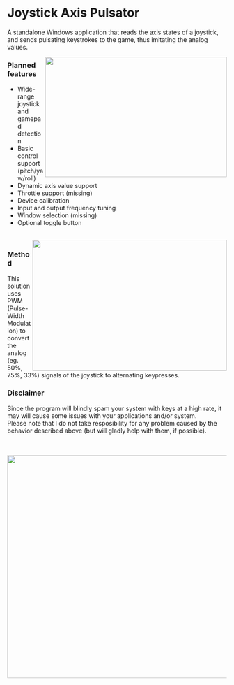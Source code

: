 # Joystick Axis Pulsator
A standalone Windows application that reads the axis states of a joystick, and sends pulsating keystrokes to the game, thus imitating the analog values.

<img align="right" width="417" height="275" src="https://www.onekilobit.eu/media/uploads/joystickPulsator/main.jpg">

### Planned features
- Wide-range joystick and gamepad detection 
- Basic control support (pitch/yaw/roll)
- Dynamic axis value support
- Throttle support (missing)
- Device calibration
- Input and output frequency tuning
- Window selection (missing)
- Optional toggle button

<br>

<img align="right" width="446" height="300" src="https://www.onekilobit.eu/media/uploads/joystickPulsator/pwm.png">

### Method
This solution uses PWM (Pulse-Width Modulation) to convert the analog (eg. 50%, 75%, 33%) signals of the joystick to alternating keypresses.

### Disclaimer
Since the program will blindly spam your system with keys at a high rate, it may will cause some issues with your applications and/or system.
<br>Please note that I do not take resposibility for any problem caused by the behavior described above (but will gladly help with them, if possible).

<br>
<br>
<img width="781" height="510" src="https://www.onekilobit.eu/media/uploads/joystickPulsator/cal.jpg">
